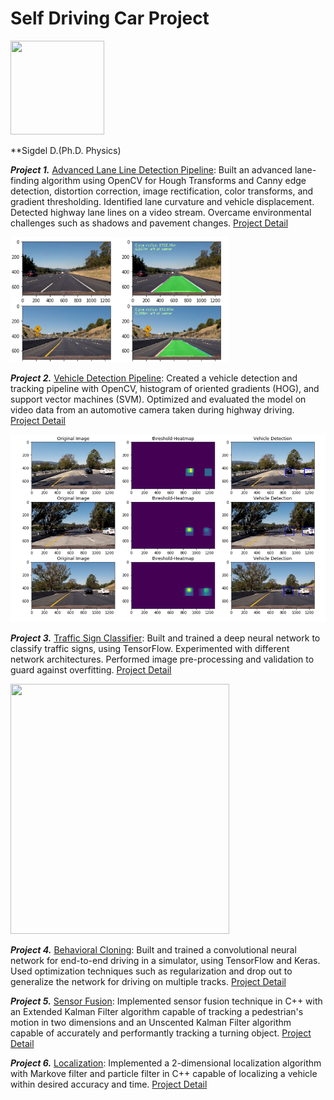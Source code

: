 # Self Driving Car Project 
 
 <img src = "https://avatars2.githubusercontent.com/u/7819087?v=4&s=460" width="150" height="150" />
 
 **Sigdel D.(Ph.D. Physics)


***Project 1.*** [Advanced Lane Line Detection Pipeline](https://github.com/Vasuji/CarND-Advanced-Lane-Lines): Built an advanced lane-finding algorithm using OpenCV for Hough Transforms and Canny edge detection, distortion correction, image rectification, color transforms, and gradient thresholding. Identified lane curvature and vehicle displacement. Detected highway lane lines on a video stream. Overcame environmental challenges such as shadows and pavement changes. [Project Detail](https://github.com/Vasuji/CarND-Advanced-Lane-Lines)

  <img src = "https://github.com/Vasuji/CarND-Advanced-Lane-Lines/raw/master/pic/plot-lane.png" width="350" height="200" />

***Project 2.*** [Vehicle Detection Pipeline](https://github.com/Vasuji/CarND-Vehicle-Detection): Created a vehicle detection and tracking pipeline with OpenCV, histogram of oriented gradients (HOG), and support vector machines (SVM). Optimized and evaluated the model on video data from an automotive camera taken during highway driving. [Project Detail](https://github.com/Vasuji/CarND-Vehicle-Detection)

<img src = "https://github.com/Vasuji/CarND-Vehicle-Detection/raw/master/examples/heatmap.jpg" width="600" height="300" />


***Project 3.*** [Traffic Sign Classifier](https://github.com/Vasuji/CarND-traffic-sign-classifier): Built and trained a deep neural network to classify traffic signs, using TensorFlow. Experimented with different network architectures. Performed image pre-processing and validation to guard against overfitting. [Project Detail](https://github.com/Vasuji/CarND-traffic-sign-classifier)

<img src = "https://github.com/Vasuji/carnd-project2/raw/master/pics/result.png?raw=true" width="350" height="400" />


***Project 4.*** [Behavioral Cloning](https://github.com/Vasuji/CarND-Behavioral-Cloning): Built and trained a convolutional neural network for end-to-end driving in a simulator, using TensorFlow and Keras. Used optimization techniques such as regularization and drop out to generalize the network for driving on multiple tracks. [Project Detail](https://github.com/Vasuji/CarND-Behavioral-Cloning)


***Project 5.*** [Sensor Fusion](https://github.com/Vasuji/CarND-Unscented-Kalman-Filter-Project): Implemented sensor fusion technique in C++ with an Extended Kalman Filter algorithm capable of tracking a pedestrian's motion in two dimensions and an Unscented Kalman Filter algorithm capable of accurately and performantly tracking a turning object. [Project Detail](https://github.com/Vasuji/CarND-Unscented-Kalman-Filter-Project)


***Project 6.*** [Localization](https://github.com/Vasuji/CarND-Kidnapped-Vehicle-Project): Implemented a 2-dimensional localization algorithm with Markove filter and particle filter in C++ capable of localizing a vehicle within desired accuracy and time. [Project Detail](https://github.com/Vasuji/CarND-Kidnapped-Vehicle-Project)
